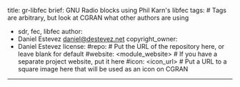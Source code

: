 title: gr-libfec
brief: GNU Radio blocks using Phil Karn's libfec
tags: # Tags are arbitrary, but look at CGRAN what other authors are using
  - sdr, fec, libfec
author:
  - Daniel Estevez <daniel@destevez.net>
copyright_owner:
  - Daniel Estevez
license:
#repo: # Put the URL of the repository here, or leave blank for default
#website: <module_website> # If you have a separate project website, put it here
#icon: <icon_url> # Put a URL to a square image here that will be used as an icon on CGRAN
---
